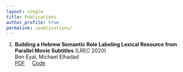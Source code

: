 ```yaml
---
layout: single
title: Publications
author_profile: true
permalink: /publications/
---
```


1. **Building a Hebrew Semantic Role Labeling Lexical Resource from Parallel Movie Subtitles** (LREC 2020)  
Ben Eyal, Michael Elhadad  
<i class="far fa-file-pdf"></i> [PDF](https://aclanthology.org/2020.lrec-1.727.pdf) &nbsp; &nbsp; <i class="fab fa-github"></i> [Code](https://github.com/bgunlp/hebrew_srl)